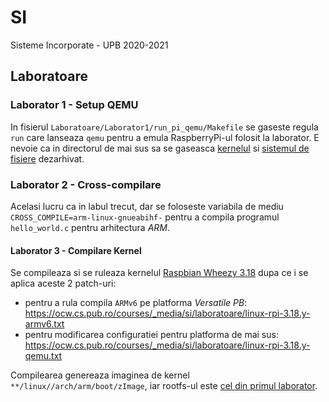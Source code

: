 # SI
Sisteme Incorporate - UPB 2020-2021

## Laboratoare
### Laborator 1 - Setup QEMU

In fisierul `Laboratoare/Laborator1/run_pi_qemu/Makefile` se gaseste regula
`run` care lanseaza `qemu` pentru a emula RaspberryPi-ul folosit la laborator.
E nevoie ca in directorul de mai sus sa se gaseasca
[kernelul](https://drive.google.com/file/d/0B0lgiPZNMMyvaEtfN3V4VVBxRjg/view)
si
[sistemul de fisiere](https://drive.google.com/open?id=0B0lgiPZNMMyvOTFMakFuY1N2Q1E)
dezarhivat.

### Laborator 2 - Cross-compilare
Acelasi lucru ca in labul trecut, dar se foloseste variabila de mediu
`CROSS_COMPILE=arm-linux-gnueabihf-` pentru a compila programul `hello_world.c`
pentru arhitectura _ARM_.

#### Laborator 3 - Compilare Kernel
Se compileaza si se ruleaza kernelul
[Raspbian Wheezy 3.18](https://github.com/raspberrypi/linux/tree/rpi-3.18.y)
dupa ce i se aplica aceste 2 patch-uri:
- pentru a rula compila `ARMv6` pe platforma *Versatile PB*:
https://ocw.cs.pub.ro/courses/_media/si/laboratoare/linux-rpi-3.18.y-armv6.txt
- pentru modificarea configuratiei pentru platforma de mai sus:
https://ocw.cs.pub.ro/courses/_media/si/laboratoare/linux-rpi-3.18.y-qemu.txt

Compilearea genereaza imaginea de kernel `**/linux//arch/arm/boot/zImage`, iar
rootfs-ul este
[cel din primul laborator](https://drive.google.com/file/d/0B0lgiPZNMMyvOTFMakFuY1N2Q1E/view).
